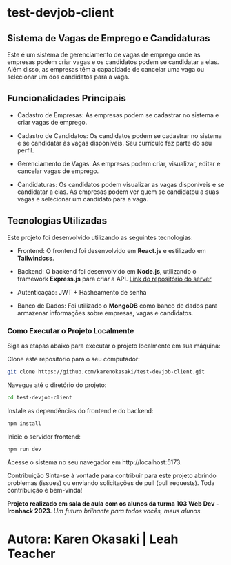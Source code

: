 # test-devjob-client
## Sistema de Vagas de Emprego e Candidaturas
Este é um sistema de gerenciamento de vagas de emprego onde as empresas podem criar vagas e os candidatos podem se candidatar a elas. Além disso, as empresas têm a capacidade de cancelar uma vaga ou selecionar um dos candidatos para a vaga.

## Funcionalidades Principais
- Cadastro de Empresas: As empresas podem se cadastrar no sistema e criar vagas de emprego.

- Cadastro de Candidatos: Os candidatos podem se cadastrar no sistema e se candidatar às vagas disponíveis. Seu currículo faz parte do seu perfil. 

- Gerenciamento de Vagas: As empresas podem criar, visualizar, editar e cancelar vagas de emprego.

- Candidaturas: Os candidatos podem visualizar as vagas disponíveis e se candidatar a elas. As empresas podem ver quem se candidatou a suas vagas e selecionar um candidato para a vaga.

## Tecnologias Utilizadas
Este projeto foi desenvolvido utilizando as seguintes tecnologias:

- Frontend: O frontend foi desenvolvido em **React.js** e estilizado em **Tailwindcss**.

- Backend: O backend foi desenvolvido em **Node.js**, utilizando o framework **Express.js** para criar a API.
[Link do repositório do server]([https://link-url-here.org](https://github.com/karenokasaki/test-devjob-server))
  
- Autenticação: JWT + Hasheamento de senha

- Banco de Dados: Foi utilizado o **MongoDB** como banco de dados para armazenar informações sobre empresas, vagas e candidatos.

### Como Executar o Projeto Localmente
Siga as etapas abaixo para executar o projeto localmente em sua máquina:

Clone este repositório para o seu computador:
```bash
git clone https://github.com/karenokasaki/test-devjob-client.git
```

Navegue até o diretório do projeto:
```bash
cd test-devjob-client
```

Instale as dependências do frontend e do backend:
```bash
npm install
```

Inicie o servidor frontend:
```bash
npm run dev
```

Acesse o sistema no seu navegador em http://localhost:5173.

Contribuição
Sinta-se à vontade para contribuir para este projeto abrindo problemas (issues) ou enviando solicitações de pull (pull requests). Toda contribuição é bem-vinda!

**Projeto realizado em sala de aula com os alunos da turma 103 Web Dev - Ironhack 2023.**
_Um futuro brilhante para todos vocês, meus alunos._


# Autora: Karen Okasaki | Leah Teacher
